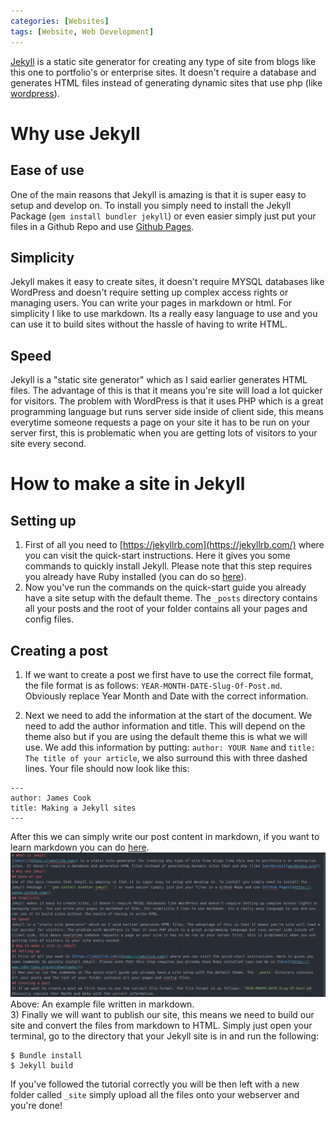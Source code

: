 ```yaml
---
categories: [Websites]
tags: [Website, Web Development]
---
```


[Jekyll](https://jekyllrb.com/) is a static site generator for creating any type of site from blogs like this one to portfolio's or enterprise sites. It doesn't require a database and generates HTML files instead of generating dynamic sites that use php (like [wordpress](wordpress.org)).
# Why use Jekyll
## Ease of use
One of the main reasons that Jekyll is amazing is that it is super easy to setup and develop on. To install you simply need to install the Jekyll Package (```gem install bundler jekyll```) or even easier simply just put your files in a Github Repo and use [Github Pages](https://pages.github.com/).
## Simplicity
Jekyll makes it easy to create sites, it doesn't require MYSQL databases like WordPress and doesn't require setting up complex access rights or managing users. You can write your pages in markdown or html. For simplicity I like to use markdown. Its a really easy language to use and you can use it to build sites without the hassle of having to write HTML.
## Speed
Jekyll is a "static site generator" which as I said earlier generates HTML files. The advantage of this is that it means you're site will load a lot quicker for visitors. The problem with WordPress is that it uses PHP which is a great programming language but runs server side inside of client side, this means everytime someone requests a page on your site it has to be run on your server first, this is problematic when you are getting lots of visitors to your site every second.
# How to make a site in Jekyll
## Setting up
1) First of all you need to [https://jekyllrb.com](https://jekyllrb.com/) where you can visit the quick-start instructions. Here it gives you some commands to quickly install Jekyll. Please note that this step requires you already have Ruby installed (you can do so [here](https://www.ruby-lang.org/en/downloads/)).  
2) Now you've run the commands on the quick-start guide you already have a site setup with the default theme. The `_posts` directory contains all your posts and the root of your folder contains all your pages and config files.
## Creating a post
1) If we want to create a post we first have to use the correct file format, the file format is as follows: `YEAR-MONTH-DATE-Slug-Of-Post.md`. Obviously replace Year Month and Date with the correct information.  

2) Next we need to add the information at the start of the document. We need to add the author information and title. This will depend on the theme also but if you are using the default theme this is what we will use. We add this information by putting: `author: YOUR Name` and `title: The title of your article`, we also surround this with three dashed lines. Your file should now look like this:  
```
---
author: James Cook
title: Making a Jekyll sites
---
```
After this we can simply write our post content in markdown, if you want to learn markdown you can do [here](https://github.com/adam-p/markdown-here/wiki/Markdown-Cheatsheet).  
![An example markdown site](/images/Example-Markdown-File.png)  
Above: An example file written in markdown.  
3) Finally we will want to publish our site, this means we need to build our site and convert the files from markdown to HTML. Simply just open your terminal, go to the directory that your Jekyll site is in and run the following:
```
$ Bundle install
$ Jekyll build
```
If you've followed the tutorial correctly you will be then left with a new folder called `_site` simply upload all the files onto your webserver and you're done!
